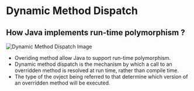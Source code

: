 # Dynamic Method Dispatch 
## How Java implements run-time polymorphism ?

![Dynamic Method Dispatch Image](ftp://epiz_22293922@ftp.epizy.com/htdocs/array/upcasting-in-java.jpg)

- Overiding method allow Java to support run-time polymorphism.
- Dynamic method dispatch is the mechanism by which a call to an overridden method is resolved at run time, rather than compile time.
- The type of the ovject being referred to that determine which version of an overridden method will be executed.